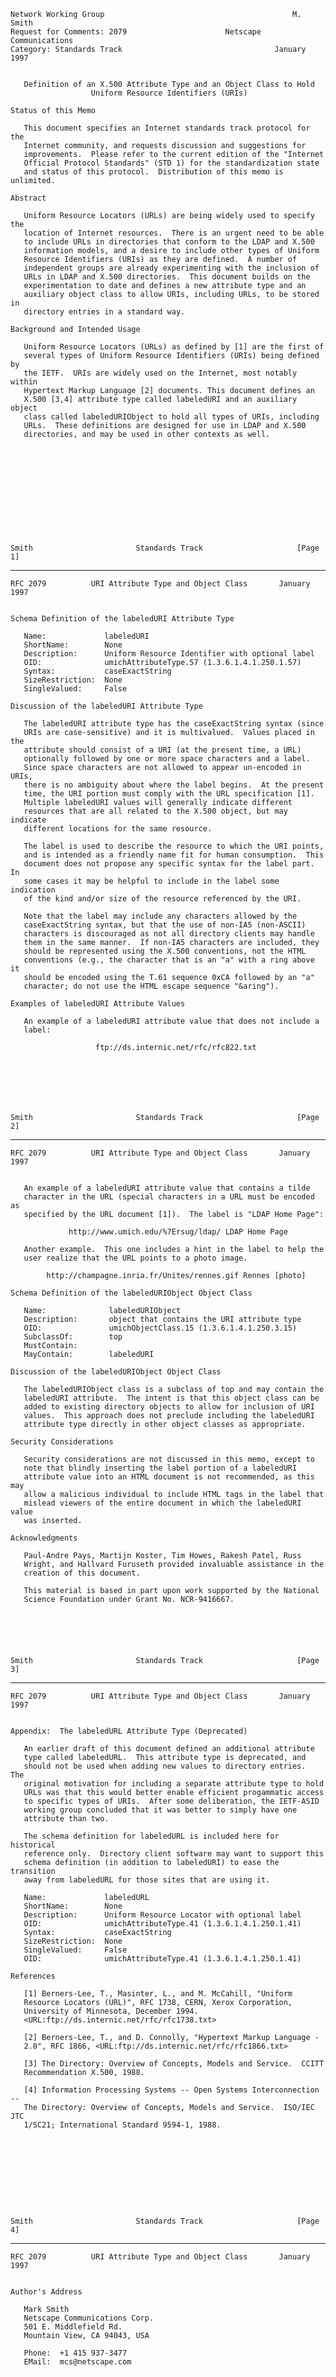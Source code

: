     Network Working Group                                          M. Smith
    Request for Comments: 2079                      Netscape Communications
    Category: Standards Track                                  January 1997


       Definition of an X.500 Attribute Type and an Object Class to Hold
                      Uniform Resource Identifiers (URIs)

    Status of this Memo

       This document specifies an Internet standards track protocol for the
       Internet community, and requests discussion and suggestions for
       improvements.  Please refer to the current edition of the "Internet
       Official Protocol Standards" (STD 1) for the standardization state
       and status of this protocol.  Distribution of this memo is unlimited.

    Abstract

       Uniform Resource Locators (URLs) are being widely used to specify the
       location of Internet resources.  There is an urgent need to be able
       to include URLs in directories that conform to the LDAP and X.500
       information models, and a desire to include other types of Uniform
       Resource Identifiers (URIs) as they are defined.  A number of
       independent groups are already experimenting with the inclusion of
       URLs in LDAP and X.500 directories.  This document builds on the
       experimentation to date and defines a new attribute type and an
       auxiliary object class to allow URIs, including URLs, to be stored in
       directory entries in a standard way.

    Background and Intended Usage

       Uniform Resource Locators (URLs) as defined by [1] are the first of
       several types of Uniform Resource Identifiers (URIs) being defined by
       the IETF.  URIs are widely used on the Internet, most notably within
       Hypertext Markup Language [2] documents. This document defines an
       X.500 [3,4] attribute type called labeledURI and an auxiliary object
       class called labeledURIObject to hold all types of URIs, including
       URLs.  These definitions are designed for use in LDAP and X.500
       directories, and may be used in other contexts as well.












    Smith                       Standards Track                     [Page 1]

------------------------------------------------------------------------

``` newpage
RFC 2079          URI Attribute Type and Object Class       January 1997


Schema Definition of the labeledURI Attribute Type

   Name:             labeledURI
   ShortName:        None
   Description:      Uniform Resource Identifier with optional label
   OID:              umichAttributeType.57 (1.3.6.1.4.1.250.1.57)
   Syntax:           caseExactString
   SizeRestriction:  None
   SingleValued:     False

Discussion of the labeledURI Attribute Type

   The labeledURI attribute type has the caseExactString syntax (since
   URIs are case-sensitive) and it is multivalued.  Values placed in the
   attribute should consist of a URI (at the present time, a URL)
   optionally followed by one or more space characters and a label.
   Since space characters are not allowed to appear un-encoded in URIs,
   there is no ambiguity about where the label begins.  At the present
   time, the URI portion must comply with the URL specification [1].
   Multiple labeledURI values will generally indicate different
   resources that are all related to the X.500 object, but may indicate
   different locations for the same resource.

   The label is used to describe the resource to which the URI points,
   and is intended as a friendly name fit for human consumption.  This
   document does not propose any specific syntax for the label part.  In
   some cases it may be helpful to include in the label some indication
   of the kind and/or size of the resource referenced by the URI.

   Note that the label may include any characters allowed by the
   caseExactString syntax, but that the use of non-IA5 (non-ASCII)
   characters is discouraged as not all directory clients may handle
   them in the same manner.  If non-IA5 characters are included, they
   should be represented using the X.500 conventions, not the HTML
   conventions (e.g., the character that is an "a" with a ring above it
   should be encoded using the T.61 sequence 0xCA followed by an "a"
   character; do not use the HTML escape sequence "&aring").

Examples of labeledURI Attribute Values

   An example of a labeledURI attribute value that does not include a
   label:

                   ftp://ds.internic.net/rfc/rfc822.txt







Smith                       Standards Track                     [Page 2]
```

------------------------------------------------------------------------

``` newpage
RFC 2079          URI Attribute Type and Object Class       January 1997


   An example of a labeledURI attribute value that contains a tilde
   character in the URL (special characters in a URL must be encoded as
   specified by the URL document [1]).  The label is "LDAP Home Page":

             http://www.umich.edu/%7Ersug/ldap/ LDAP Home Page

   Another example.  This one includes a hint in the label to help the
   user realize that the URL points to a photo image.

        http://champagne.inria.fr/Unites/rennes.gif Rennes [photo]

Schema Definition of the labeledURIObject Object Class

   Name:              labeledURIObject
   Description:       object that contains the URI attribute type
   OID:               umichObjectClass.15 (1.3.6.1.4.1.250.3.15)
   SubclassOf:        top
   MustContain:
   MayContain:        labeledURI

Discussion of the labeledURIObject Object Class

   The labeledURIObject class is a subclass of top and may contain the
   labeledURI attribute.  The intent is that this object class can be
   added to existing directory objects to allow for inclusion of URI
   values.  This approach does not preclude including the labeledURI
   attribute type directly in other object classes as appropriate.

Security Considerations

   Security considerations are not discussed in this memo, except to
   note that blindly inserting the label portion of a labeledURI
   attribute value into an HTML document is not recommended, as this may
   allow a malicious individual to include HTML tags in the label that
   mislead viewers of the entire document in which the labeledURI value
   was inserted.

Acknowledgments

   Paul-Andre Pays, Martijn Koster, Tim Howes, Rakesh Patel, Russ
   Wright, and Hallvard Furuseth provided invaluable assistance in the
   creation of this document.

   This material is based in part upon work supported by the National
   Science Foundation under Grant No. NCR-9416667.






Smith                       Standards Track                     [Page 3]
```

------------------------------------------------------------------------

``` newpage
RFC 2079          URI Attribute Type and Object Class       January 1997


Appendix:  The labeledURL Attribute Type (Deprecated)

   An earlier draft of this document defined an additional attribute
   type called labeledURL.  This attribute type is deprecated, and
   should not be used when adding new values to directory entries.  The
   original motivation for including a separate attribute type to hold
   URLs was that this would better enable efficient progammatic access
   to specific types of URIs.  After some deliberation, the IETF-ASID
   working group concluded that it was better to simply have one
   attribute than two.

   The schema definition for labeledURL is included here for historical
   reference only.  Directory client software may want to support this
   schema definition (in addition to labeledURI) to ease the transition
   away from labeledURL for those sites that are using it.

   Name:             labeledURL
   ShortName:        None
   Description:      Uniform Resource Locator with optional label
   OID:              umichAttributeType.41 (1.3.6.1.4.1.250.1.41)
   Syntax:           caseExactString
   SizeRestriction:  None
   SingleValued:     False
   OID:              umichAttributeType.41 (1.3.6.1.4.1.250.1.41)

References

   [1] Berners-Lee, T., Masinter, L., and M. McCahill, "Uniform
   Resource Locators (URL)", RFC 1738, CERN, Xerox Corporation,
   University of Minnesota, December 1994.
   <URL:ftp://ds.internic.net/rfc/rfc1738.txt>

   [2] Berners-Lee, T., and D. Connolly, "Hypertext Markup Language -
   2.0", RFC 1866, <URL:ftp://ds.internic.net/rfc/rfc1866.txt>

   [3] The Directory: Overview of Concepts, Models and Service.  CCITT
   Recommendation X.500, 1988.

   [4] Information Processing Systems -- Open Systems Interconnection --
   The Directory: Overview of Concepts, Models and Service.  ISO/IEC JTC
   1/SC21; International Standard 9594-1, 1988.










Smith                       Standards Track                     [Page 4]
```

------------------------------------------------------------------------

``` newpage
RFC 2079          URI Attribute Type and Object Class       January 1997


Author's Address

   Mark Smith
   Netscape Communications Corp.
   501 E. Middlefield Rd.
   Mountain View, CA 94043, USA

   Phone:  +1 415 937-3477
   EMail:  mcs@netscape.com










































Smith                       Standards Track                     [Page 5]
```
